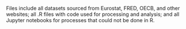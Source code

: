 Files include all datasets sourced from Eurostat, FRED, OECB, and other websites; all .R files with code used for processing and analysis; and all Jupyter notebooks for processes that could not be done in R.
